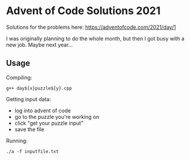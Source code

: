 # Advent of Code Solutions 2021

Solutions for the problems here: https://adventofcode.com/2021/day/1

I was originally planning to do the whole month, but then I got busy with a new job. Maybe next year...

## Usage

Compiling:

```
g++ day${x}puzzle${y}.cpp
```

Getting input data:

* log into advent of code
* go to the puzzle you're working on
* click "get your puzzle input"
* save the file

Running:

```
./a -f inputfile.txt
```
